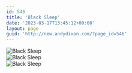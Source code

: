 ```yaml
---
id: 546
title: 'Black Sleep'
date: '2023-03-17T13:45:12+00:00'
layout: page
guid: 'http://new.andydixon.com/?page_id=546'
---
```


![Black Sleep](https://i0.wp.com/assets.g8x2.ldn.idrivee2-23.com/posters/Black%20Sleep%2001.jpg?w=1200&ssl=1 "Black Sleep")  
![Black Sleep](https://i0.wp.com/assets.g8x2.ldn.idrivee2-23.com/posters/Black%20Sleep%2002.jpg?w=1200&ssl=1 "Black Sleep")  
![Black Sleep](https://i0.wp.com/assets.g8x2.ldn.idrivee2-23.com/posters/Black%20Sleep%2003.jpg?w=1200&ssl=1 "Black Sleep")